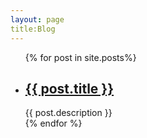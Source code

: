 ```yaml
---
layout: page
title:Blog
---
```

<div class="category">
    <ul>
    {% for post in site.posts%}
        <li>
            <h2>
            	<a href="{{ post.url }}">{{ post.title }}</a>
            </h2>
            <span>{{ post.description }}</span>
        </li>
    {% endfor %}
    </ul>
</div><!-- .entry -->
